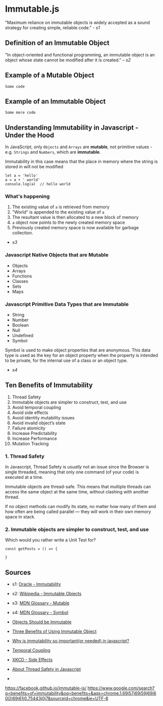 # Immutable.js

"Maximum reliance on immutable objects is widely accepted as a sound strategy for creating simple, reliable code." - *s1*

## Definition of an Immutable Object

"In object-oriented and functional programming, an immutable object is an object whose state cannot be modified after it is created." – *s2*

## Example of a Mutable Object

    Some code

## Example of an Immutable Object

    Some more code

## Understanding Immutability in Javascript - Under the Hood

In JavaScript, only `Objects` and `Arrays` are **mutable**, not primitive values - e.g. `Strings` and `Numbers`, which are **immutable**. 

Immutability in this case means that the place in memory where the  string is stored in will not be modified

    let a = 'hello'
    a = a + ' world'
    console.log(a)  // hello world

### What's happening

1. The existing value of `a` is retrieved from memory
2. "World" is appended to the existing value of `a`
3. The resultant value is then allocated to a new block of memory
4. `a` object now points to the newly created memory space
5. Previously created memory space is now available for garbage collection.

- *s3*

### Javascript Native Objects that are Mutable

* Objects 
* Arrays
* Functions
* Classes
* Sets
* Maps

### Javascript Primitive Data Types that are Immutable

* String
* Number
* Boolean
* Null
* Undefined
* Symbol

Symbol is used to make object properties that are anonymous. This data type is used as the key for an object property when the property is intended to be private, for the internal use of a class or an object type.

- *s4*

## Ten Benefits of Immutability

1. Thread Safety
2. Immutable objects are simpler to construct, test, and use
3. Avoid temporal coupling
4. Avoid side effects
5. Avoid identity mutability issues
6. Avoid invalid object’s state
7. Failure atomicity
8. Increase Predictability
9. Increase Performance
10. Mutation Tracking

### 1. Thread Safety

In Javascript, Thread Safety is *usually* not an issue since the Browser is single threaded, meaning that only one command (of your code) is executed at a time.

Immutable objects are thread-safe. This means that multiple threads can access the same object at the same time, without clashing with another thread.

If no object methods can modify its state, no matter how many of them and how often are being called parallel — they will work in their own memory space in stack.

### 2. Immutable objects are simpler to construct, test, and use

Which would you rather write a Unit Test for?

    const getPosts = () => {
        
    }

## Sources

* s1: [Oracle - Immutability](https://docs.oracle.com/javase/tutorial/essential/concurrency/immutable.html)
* s2: [Wikipedia - Immutable Objects](https://en.wikipedia.org/wiki/Immutable_object)
* s3: [MDN Glossary - Mutable](https://developer.mozilla.org/en-US/docs/Glossary/Mutable)
* s4: [MDN Glossary - Symbol](https://developer.mozilla.org/en-US/docs/Glossary/Symbol)


* [Objects Should be Immutable](http://www.yegor256.com/2014/06/09/objects-should-be-immutable.html)
* [Three Benefits of Using Immutable Object](https://medium.com/web-engineering-vox/3-benefits-of-using-immutable-objects-886ca2c56e85)
* [Why is immutability so important(or needed) in javascript?](https://stackoverflow.com/a/34385684)
* [Temporal Coupling](https://en.wikipedia.org/wiki/Coupling_(computer_programming))
* [XKCD - Side Effects](https://xkcd.com/1312/)
* [About Thread Safety in Javascript](https://developer.mozilla.org/en-US/docs/Web/API/Web_Workers_API/Using_web_workers)
* 


https://facebook.github.io/immutable-js/
https://www.google.com/search?q=benefits+of+immutability&oq=benefits+&aqs=chrome.1.69i57j69i59j69i60l2j69i61j0.75443j0j7&sourceid=chrome&ie=UTF-8
